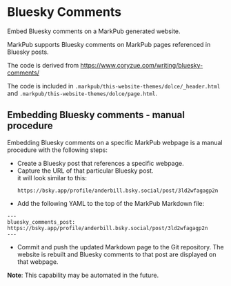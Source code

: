 # Bluesky Comments

Embed Bluesky comments on a MarkPub generated website.

MarkPub supports Bluesky comments on MarkPub pages referenced in
Bluesky posts.

The code is derived from
https://www.coryzue.com/writing/bluesky-comments/  

The code is included in
`.markpub/this-website-themes/dolce/_header.html` and
`.markpub/this-website-themes/dolce/page.html`.  

## Embedding Bluesky comments - manual procedure  

Embedding Bluesky comments on a specific MarkPub webpage is a manual
procedure with the following steps:  
 - Create a Bluesky post that references a specific webpage.  
 - Capture the URL of that particular Bluesky post.  
   it will look similar to this:
   ```
   https://bsky.app/profile/anderbill.bsky.social/post/3ld2wfagagp2n
   ```  
 - Add the following YAML to the top of the MarkPub Markdown file:
```
---                                                                                                                          bluesky_comments_post: https://bsky.app/profile/anderbill.bsky.social/post/3ld2wfagagp2n                                     ---
```  
 - Commit and push the updated Markdown page to the Git
   repository. The website is rebuilt and Bluesky comments to that
   post are displayed on that webpage.  
   
**Note**: This capability may be automated in the future.

